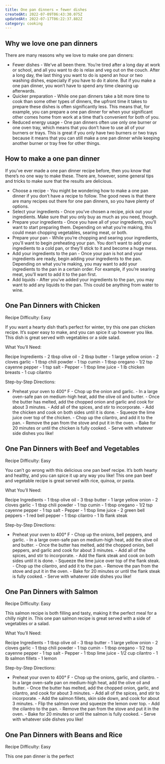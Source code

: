 ```yaml
---
title: One pan dinners = fewer dishes
createdAt: 2022-07-09T06:43:30.075Z
updatedAt: 2022-07-17T06:22:37.882Z
category: cooking
---
```


## Why we love one pan dinners

There are many reasons why we love to make one pan dinners:

- Fewer dishes - We’ve all been there. You’re tired after a long day at work or school, and all you want to do is relax and veg out on the couch. After a long day, the last thing you want to do is spend an hour or two washing dishes, especially if you have to do it alone. But if you make a one pan dinner, you won’t have to spend any time cleaning up afterwards.
- Quicker preparation - While one pan dinners take a bit more time to cook than some other types of dinners, the upfront time it takes to prepare these dishes is often significantly less. This means that, for example, you can prepare a one pan dinner for when your significant other comes home from work at a time that’s convenient for both of you.
- Reduced energy usage - One pan dinners often use only one burner or one oven tray, which means that you don’t have to use all of your burners or trays. This is great if you only have two burners or two trays because it means that you can still make a one pan dinner while keeping another burner or tray free for other things.

## How to make a one pan dinner

If you’ve ever made a one pan dinner recipe before, then you know that there’s no one way to make these. There are, however, some general tips and tricks to make sure that the results are delicious.

- Choose a recipe - You might be wondering how to make a one pan dinner if you don’t have a recipe to follow. The good news is that there are many recipes out there for one pan dinners, so you have plenty of options.
- Select your ingredients - Once you’ve chosen a recipe, pick out your ingredients. Make sure that you only buy as much as you need, though.
- Prepare your ingredients - Once you have all of your ingredients, you’ll want to start preparing them. Depending on what you’re making, this could mean chopping vegetables, searing meat, or both.
- Prepare your pan - While you’re chopping and searing your ingredients, you’ll want to begin preheating your pan. You don’t want to add your ingredients to a cold pan, or they’ll stick to it and become a huge mess.
- Add your ingredients to the pan - Once your pan is hot and your ingredients are ready, begin adding your ingredients to the pan. Depending on what you’re making, you may want to add your ingredients to the pan in a certain order. For example, if you’re searing meat, you’ll want to add it to the pan first.
- Add liquids - After you’ve added your ingredients to the pan, you may want to add any liquids to the pan. This could be anything from water to wine.

## One Pan Dinners with Chicken

Recipe Difficulty: Easy

If you want a hearty dish that’s perfect for winter, try this one pan chicken recipe. It’s super easy to make, and you can spice it up however you like. This dish is great served with vegetables or a side salad.

What You’ll Need:

Recipe Ingredients - 2 tbsp olive oil - 2 tbsp butter - 1 large yellow onion - 2 cloves garlic - 1 tbsp chili powder - 1 tsp cumin - 1 tbsp oregano - 1/2 tsp cayenne pepper - 1 tsp salt - Pepper - 1 tbsp lime juice - 1 lb chicken breasts - 1 cup cilantro

Step-by-Step Directions:

- Preheat your oven to 400° F - Chop up the onion and garlic. - In a large oven-safe pan on medium-high heat, add the olive oil and butter. - Once the butter has melted, add the chopped onion and garlic and cook for about 3 minutes. - Add all of the spices, and stir to incorporate. - Add the chicken and cook on both sides until it is done. - Squeeze the lime juice over top of the chicken. - Chop up the cilantro, and add it to the pan. - Remove the pan from the stove and put it in the oven. - Bake for 20 minutes or until the chicken is fully cooked. - Serve with whatever side dishes you like!

## One Pan Dinners with Beef and Vegetables

Recipe Difficulty: Easy

You can’t go wrong with this delicious one pan beef recipe. It’s both hearty and healthy, and you can spice it up any way you like! This one pan beef and vegetable recipe is great served with rice, quinoa, or pasta.

What You’ll Need:

Recipe Ingredients - 1 tbsp olive oil - 3 tbsp butter - 1 large yellow onion - 2 cloves garlic - 1 tbsp chili powder - 1 tsp cumin - 1 tbsp oregano - 1/2 tsp cayenne pepper - 1 tsp salt - Pepper - 1 tbsp lime juice - 2 green bell peppers - 1 red bell pepper - 1 tbsp cilantro - 1 lb flank steak

Step-by-Step Directions:

- Preheat your oven to 400° F - Chop up the onions, bell peppers, and garlic. - In a large oven-safe pan on medium-high heat, add the olive oil and butter. - Once the butter has melted, add the chopped onion, bell peppers, and garlic and cook for about 3 minutes. - Add all of the spices, and stir to incorporate. - Add the flank steak and cook on both sides until it is done. - Squeeze the lime juice over top of the flank steak. - Chop up the cilantro, and add it to the pan. - Remove the pan from the stove and put it in the oven. - Bake for 20 minutes or until the flank steak is fully cooked. - Serve with whatever side dishes you like!

## One Pan Dinners with Salmon

Recipe Difficulty: Easy

This salmon recipe is both filling and tasty, making it the perfect meal for a chilly night in. This one pan salmon recipe is great served with a side of vegetables or a salad.

What You’ll Need:

Recipe Ingredients - 1 tbsp olive oil - 3 tbsp butter - 1 large yellow onion - 2 cloves garlic - 1 tbsp chili powder - 1 tsp cumin - 1 tbsp oregano - 1/2 tsp cayenne pepper - 1 tsp salt - Pepper - 1 tbsp lime juice - 1/2 cup cilantro - 1 lb salmon fillets - 1 lemon

Step-by-Step Directions:

- Preheat your oven to 400° F - Chop up the onions, garlic, and cilantro. - In a large oven-safe pan on medium-high heat, add the olive oil and butter. - Once the butter has melted, add the chopped onion, garlic, and cilantro, and cook for about 3 minutes. - Add all of the spices, and stir to incorporate. - Add the salmon fillets, skin side down, and cook for about 3 minutes. - Flip the salmon over and squeeze the lemon over top. - Add the cilantro to the pan. - Remove the pan from the stove and put it in the oven. - Bake for 20 minutes or until the salmon is fully cooked. - Serve with whatever side dishes you like!

## One Pan Dinners with Beans and Rice

Recipe Difficulty: Easy

This one pan dinner is the perfect
